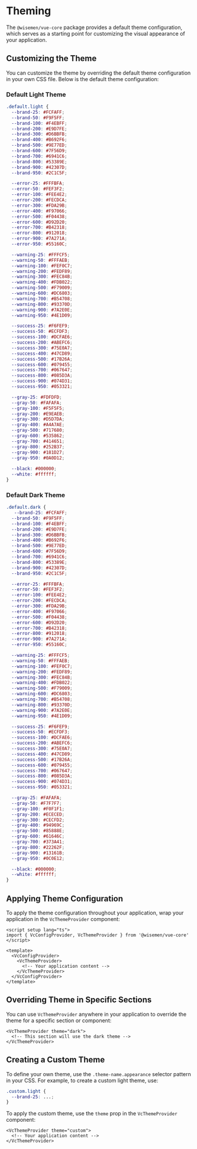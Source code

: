 # Theming

The `@wisemen/vue-core` package provides a default theme configuration, which serves as a starting point for customizing the visual appearance of your application.

## Customizing the Theme

You can customize the theme by overriding the default theme configuration in your own CSS file. Below is the default theme configuration:

### Default Light Theme

```css
.default.light {
  --brand-25: #FCFAFF;
  --brand-50: #F9F5FF;
  --brand-100: #F4EBFF;
  --brand-200: #E9D7FE;
  --brand-300: #D6BBFB;
  --brand-400: #B692F6;
  --brand-500: #9E77ED;
  --brand-600: #7F56D9;
  --brand-700: #6941C6;
  --brand-800: #53389E;
  --brand-900: #42307D;
  --brand-950: #2C1C5F;

  --error-25: #FFFBFA;
  --error-50: #FEF3F2;
  --error-100: #FEE4E2;
  --error-200: #FECDCA;
  --error-300: #FDA29B;
  --error-400: #F97066;
  --error-500: #F04438;
  --error-600: #D92D20;
  --error-700: #B42318;
  --error-800: #912018;
  --error-900: #7A271A;
  --error-950: #55160C;

  --warning-25: #FFFCF5;
  --warning-50: #FFFAEB;
  --warning-100: #FEF0C7;
  --warning-200: #FEDF89;
  --warning-300: #FEC84B;
  --warning-400: #FDB022;
  --warning-500: #F79009;
  --warning-600: #DC6803;
  --warning-700: #B54708;
  --warning-800: #93370D;
  --warning-900: #7A2E0E;
  --warning-950: #4E1D09;

  --success-25: #F6FEF9;
  --success-50: #ECFDF3;
  --success-100: #DCFAE6;
  --success-200: #ABEFC6;
  --success-300: #75E0A7;
  --success-400: #47CD89;
  --success-500: #17B26A;
  --success-600: #079455;
  --success-700: #067647;
  --success-800: #085D3A;
  --success-900: #074D31;
  --success-950: #053321;

  --gray-25: #FDFDFD;
  --gray-50: #FAFAFA;
  --gray-100: #F5F5F5;
  --gray-200: #E9EAEB;
  --gray-300: #D5D7DA;
  --gray-400: #A4A7AE;
  --gray-500: #717680;
  --gray-600: #535862;
  --gray-700: #414651;
  --gray-800: #252B37;
  --gray-900: #181D27;
  --gray-950: #0A0D12;
  
  --black: #000000;
  --white: #ffffff;
}
```

### Default Dark Theme

```css
.default.dark {
   --brand-25: #FCFAFF;
  --brand-50: #F9F5FF;
  --brand-100: #F4EBFF;
  --brand-200: #E9D7FE;
  --brand-300: #D6BBFB;
  --brand-400: #B692F6;
  --brand-500: #9E77ED;
  --brand-600: #7F56D9;
  --brand-700: #6941C6;
  --brand-800: #53389E;
  --brand-900: #42307D;
  --brand-950: #2C1C5F;

  --error-25: #FFFBFA;
  --error-50: #FEF3F2;
  --error-100: #FEE4E2;
  --error-200: #FECDCA;
  --error-300: #FDA29B;
  --error-400: #F97066;
  --error-500: #F04438;
  --error-600: #D92D20;
  --error-700: #B42318;
  --error-800: #912018;
  --error-900: #7A271A;
  --error-950: #55160C;

  --warning-25: #FFFCF5;
  --warning-50: #FFFAEB;
  --warning-100: #FEF0C7;
  --warning-200: #FEDF89;
  --warning-300: #FEC84B;
  --warning-400: #FDB022;
  --warning-500: #F79009;
  --warning-600: #DC6803;
  --warning-700: #B54708;
  --warning-800: #93370D;
  --warning-900: #7A2E0E;
  --warning-950: #4E1D09;

  --success-25: #F6FEF9;
  --success-50: #ECFDF3;
  --success-100: #DCFAE6;
  --success-200: #ABEFC6;
  --success-300: #75E0A7;
  --success-400: #47CD89;
  --success-500: #17B26A;
  --success-600: #079455;
  --success-700: #067647;
  --success-800: #085D3A;
  --success-900: #074D31;
  --success-950: #053321;

  --gray-25: #FAFAFA;
  --gray-50: #F7F7F7;
  --gray-100: #F0F1F1;
  --gray-200: #ECECED;
  --gray-300: #CECFD2;
  --gray-400: #94969C;
  --gray-500: #85888E;
  --gray-600: #61646C;
  --gray-700: #373A41;
  --gray-800: #22262F;
  --gray-900: #13161B;
  --gray-950: #0C0E12;

  --black: #000000;
  --white: #ffffff;
}
```

## Applying Theme Configuration

To apply the theme configuration throughout your application, wrap your application in the `VcThemeProvider` component:

```vue
<script setup lang="ts">
import { VcConfigProvider, VcThemeProvider } from '@wisemen/vue-core'
</script>

<template>
  <VcConfigProvider>
    <VcThemeProvider>
      <!-- Your application content -->
    </VcThemeProvider>
  </VcConfigProvider>
</template>
```

## Overriding Theme in Specific Sections

You can use `VcThemeProvider` anywhere in your application to override the theme for a specific section or component:

```vue
<VcThemeProvider theme="dark">
  <!-- This section will use the dark theme -->
</VcThemeProvider>
```

## Creating a Custom Theme

To define your own theme, use the `.theme-name.appearance` selector pattern in your CSS. For example, to create a custom light theme, use:

```css
.custom.light {
  --brand-25: ...;
}
```

To apply the custom theme, use the `theme` prop in the `VcThemeProvider` component:

```vue
<VcThemeProvider theme="custom">
  <!-- Your application content -->
</VcThemeProvider>
```